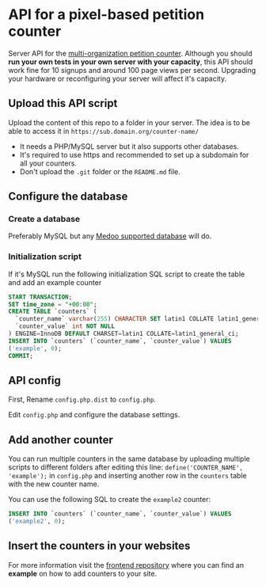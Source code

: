 # API for a pixel-based petition counter

Server API for the [multi-organization petition counter](https://github.com/greenpeace/gpes-multi-organizations-counter-front). Although you should **run your own tests in your own server with your capacity**, this API should work fine for 10 signups and around 100 page views per second. Upgrading your hardware or reconfiguring your server will affect it's capacity.

## Upload this API script

Upload the content of this repo to a folder in your server. The idea is to be able to access it in `https://sub.domain.org/counter-name/`

* It needs a PHP/MySQL server but it also supports other databases.
* It's required to use https and recommended to set up a subdomain for all your counters.
* Don't upload the `.git` folder or the `README.md` file.

## Configure the database

### Create a database

Preferably MySQL but any [Medoo supported database](https://medoo.in/api/new) will do.

### Initialization script

If it's MySQL run the following initialization SQL script to create the table and add an example counter

```sql
START TRANSACTION;
SET time_zone = "+00:00";
CREATE TABLE `counters` (
  `counter_name` varchar(255) CHARACTER SET latin1 COLLATE latin1_general_ci NOT NULL,
  `counter_value` int NOT NULL
) ENGINE=InnoDB DEFAULT CHARSET=latin1 COLLATE=latin1_general_ci;
INSERT INTO `counters` (`counter_name`, `counter_value`) VALUES
('example', 0);
COMMIT;
```

## API config

First, Rename `config.php.dist` to `config.php`.

Edit `config.php` and configure the database settings.

## Add another counter

You can run multiple counters in the same database by uploading multiple scripts to different folders after editing this line: `define('COUNTER_NAME', 'example');` in `config.php` and inserting another row in the `counters` table with the new counter name.

You can use the following SQL to create the `example2` counter:

```sql
INSERT INTO `counters` (`counter_name`, `counter_value`) VALUES
('example2', 0);
```

## Insert the counters in your websites

For more information visit the [frontend repository](https://github.com/greenpeace/gpes-multi-organizations-counter-front) where you can find an **example** on how to add counters to your site.
